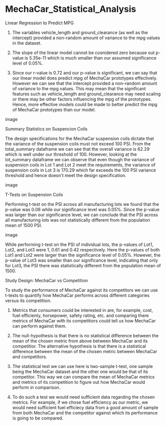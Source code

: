 # MechaCar_Statistical_Analysis

Linear Regression to Predict MPG

1. The variables vehicle_length and ground_clearance (as well as the intercept) provided a non-random amount of variance to the mpg values in the dataset.

2. The slope of the linear model cannot be cosnidered zero because out p-value is 5.35e-11 which is much smaller than our assumed significance level of 0.05%.

3. Since our r-value is 0.72 and our p-value is significant, we can say that our linear model does predict mpg of MechaCar prototypes effectively. However we can see that the intercept provided a non-random amount of variance to the mpg values. This may mean that the significant features such as vehicle_length and ground_clearance may need scaling or there may be other factors influencing the mpg of the prototypes. Hence, more effective models could be made to better predict the mpg of MechaCar prototypes than our model.

image

Summary Statistics on Suspencion Coils

The design specifications for the MechaCar suspension coils dictate that the variance of the suspension coils must not exceed 100 PSI. From the total_summary dataframe we can see that the overall variance is 62.29 which is well under our threshold of 100. However, looking at the lot_summary dataframe we can observe that even though the variance of suspension coils in Lot 1 and Lot 2 meet the requirements, the variance of suspension coils in Lot 3 is 170.29 which far exceeds the 100 PSI variance threshold and hence doesn't meet the design specification.

image

T-Tests on Suspension Coils

Performing t-test on the PSI across all manufacturing lots we found that the p-value was 0.06 while our significance level was 0.05%. Since the p-value was larger than our significance level, we can conclude that the PSI across all manufacturing lots was not statistically different from the population mean of 1500 PSI.

image

While performing t-test on the PSI of individual lots, the p-values of Lot1, Lot2, and Lot3 were 1, 0.61 and 0.42 respectively. Here the p-values of both Lot1 and Lot2 were larger than the significance level of 0.05%. However, the p-value of Lot3 was smaller than our significance level, indicating that only for Lot3, the PSI there was statistically different from the population mean of 1500.

Study Design: MechaCar vs Competition

To study the performance of MechaCar against its competitors we can use t-tests to quantify how MechaCar performs across different categories versus its competition.

1. Metrics that consumers could be interested in are, for example, cost, fuel efficienty, horsepower, safety rating, etc. and comparing there metrics of MechaCar with its competitiors could tell us how MechaCar can perform against them.

2. The null-hypothesis is that there is no statistical difference between the mean of the chosen metric from above between MechaCar and its competitior. The alternative hypothesis is that there is a statistical difference between the mean of the chosen metric between MechaCar and competitors.

3. The statistical test we can use here is two-sample t-test, one sample being the MechaCar dataset and the other one would be that of its competitor. This way we can compare the mean of MechaCar metrics and metrics of its competition to figure out how MechaCar would perform in comparison.

4. To do such a test we would need sufficient data regarding the chosen metrics. For example, if we chose fuel efficiency as our metric, we would need sufficient fuel efficiecy data from a good amount of sample from both MechaCar and the competitor against which its performance is going to be compared.